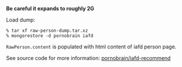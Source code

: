 **Be careful it expands to roughly 2G**

Load dump:
```
% tar xf raw-person-dump.tar.xz
% mongorestore -d pornobrain iafd
```

`RawPerson.content` is populated with html content of iafd person page.

See source code for more information: [pornobrain/iafd-recommend](http://github.com/pornobrain/iafd-recommend)
